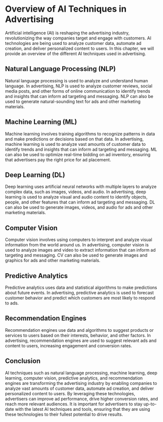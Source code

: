 Overview of AI Techniques in Advertising
=====================================================================================

Artificial intelligence (AI) is reshaping the advertising industry, revolutionizing the way companies target and engage with customers. AI technologies are being used to analyze customer data, automate ad creation, and deliver personalized content to users. In this chapter, we will provide an overview of the different AI techniques used in advertising.

Natural Language Processing (NLP)
---------------------------------

Natural language processing is used to analyze and understand human language. In advertising, NLP is used to analyze customer reviews, social media posts, and other forms of online communication to identify trends and insights that can inform ad targeting and messaging. NLP can also be used to generate natural-sounding text for ads and other marketing materials.

Machine Learning (ML)
---------------------

Machine learning involves training algorithms to recognize patterns in data and make predictions or decisions based on that data. In advertising, machine learning is used to analyze vast amounts of customer data to identify trends and insights that can inform ad targeting and messaging. ML can also be used to optimize real-time bidding on ad inventory, ensuring that advertisers pay the right price for ad placement.

Deep Learning (DL)
------------------

Deep learning uses artificial neural networks with multiple layers to analyze complex data, such as images, videos, and audio. In advertising, deep learning is used to analyze visual and audio content to identify objects, people, and other features that can inform ad targeting and messaging. DL can also be used to generate images, videos, and audio for ads and other marketing materials.

Computer Vision
---------------

Computer vision involves using computers to interpret and analyze visual information from the world around us. In advertising, computer vision is used to analyze images and video to extract information that can inform ad targeting and messaging. CV can also be used to generate images and graphics for ads and other marketing materials.

Predictive Analytics
--------------------

Predictive analytics uses data and statistical algorithms to make predictions about future events. In advertising, predictive analytics is used to forecast customer behavior and predict which customers are most likely to respond to ads.

Recommendation Engines
----------------------

Recommendation engines use data and algorithms to suggest products or services to users based on their interests, behavior, and other factors. In advertising, recommendation engines are used to suggest relevant ads and content to users, increasing engagement and conversion rates.

Conclusion
----------

AI techniques such as natural language processing, machine learning, deep learning, computer vision, predictive analytics, and recommendation engines are transforming the advertising industry by enabling companies to analyze vast amounts of customer data, automate ad creation, and deliver personalized content to users. By leveraging these technologies, advertisers can improve ad performance, drive higher conversion rates, and reach more relevant audiences. It is important for advertisers to stay up-to-date with the latest AI techniques and tools, ensuring that they are using these technologies to their fullest potential to drive results.
